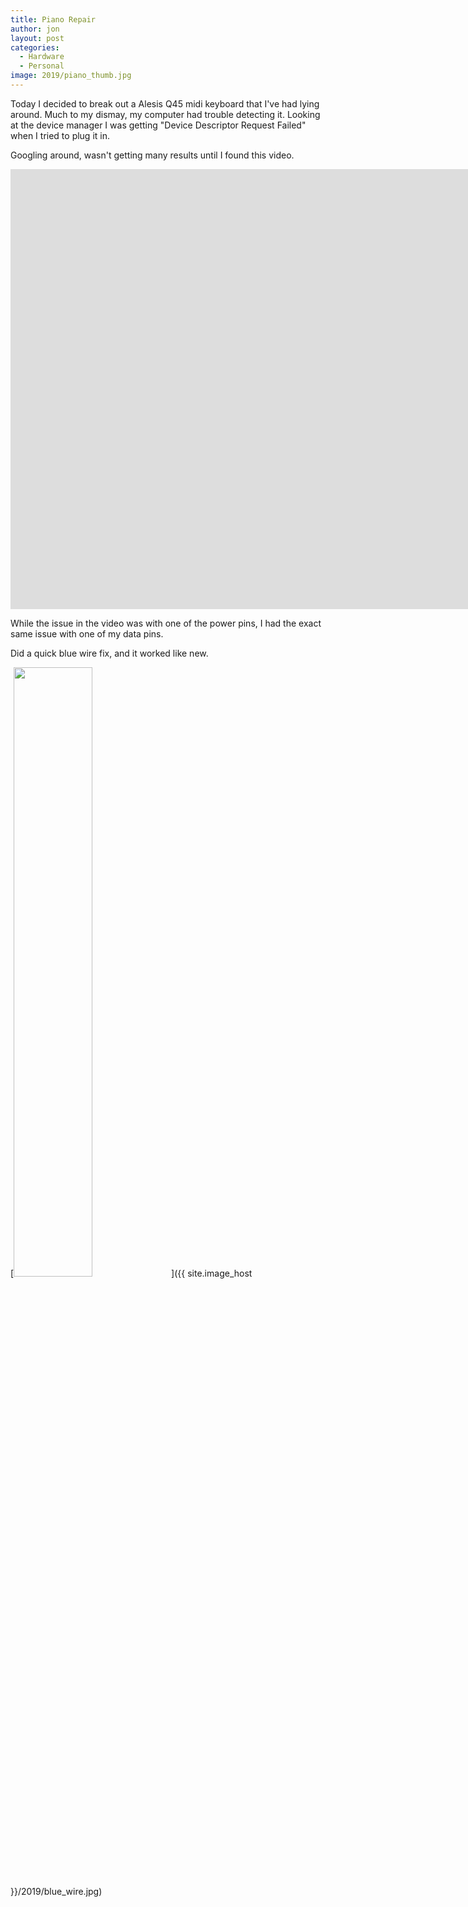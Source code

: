 ```yaml
---
title: Piano Repair
author: jon
layout: post
categories:
  - Hardware
  - Personal
image: 2019/piano_thumb.jpg
---
```


Today I decided to break out a Alesis Q45 midi keyboard that I've had lying around. Much to my dismay, my computer had trouble detecting it. Looking at the device manager I was getting "Device Descriptor Request Failed" when I tried to plug it in.

Googling around, wasn't getting many results until I found this video.


<iframe width="1600" height="704" src="https://www.youtube.com/embed/EIYqv3KK8pA" frameborder="0" allow="accelerometer; autoplay; encrypted-media; gyroscope; picture-in-picture" allowfullscreen></iframe>

While the issue in the video was with one of the power pins, I had the exact same issue with one of my data pins.

Did a quick blue wire fix, and it worked like new.

[<img class="aligncenter size-large" src="{{ site.image_host }}/2019/blue_wire.jpg" height="50%" width="50%" alt="" />]({{ site.image_host }}/2019/blue_wire.jpg)
